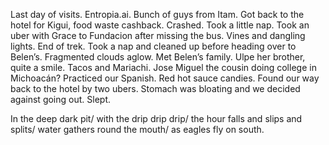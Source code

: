Last day of visits. Entropia.ai. Bunch of guys from Itam. Got back to the hotel for Kigui, food waste cashback. Crashed. Took a little nap. Took an uber with Grace to Fundacion after missing the bus. Vines and dangling lights. End of trek. Took a nap and cleaned up before heading over to Belen’s. Fragmented clouds aglow. Met Belen’s family. Ulpe her brother, quite a smile. Tacos and Mariachi. Jose Miguel the cousin doing college in Michoacán? Practiced our Spanish. Red hot sauce candies. Found our way back to the hotel by two ubers. Stomach was bloating and we decided against going out. Slept.

In the deep dark pit/ with the drip drip drip/ the hour falls and slips and splits/ water gathers round the mouth/ as eagles fly on south.